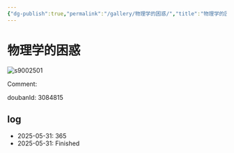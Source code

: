 ```yaml
---
{"dg-publish":true,"permalink":"/gallery/物理学的困惑/","title":"物理学的困惑","created":"2025-06-16T14:31:18.361+08:00"}
---
```



# 物理学的困惑

![s9002501](https://hiraeth-picbed.oss-cn-beijing.aliyuncs.com/s9002501.webp)

Comment: 



doubanId: 3084815

## log

- 2025-05-31: 365
- 2025-05-31: Finished
